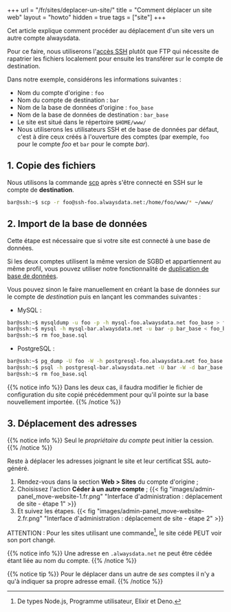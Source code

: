 +++
url = "/fr/sites/deplacer-un-site/"
title = "Comment déplacer un site web"
layout = "howto"
hidden = true
tags = ["site"]
+++

Cet article explique comment procéder au déplacement d'un site vers un autre compte alwaysdata.

Pour ce faire, nous utiliserons l'[accès SSH](remote-access/ssh) plutôt que FTP qui nécessite de rapatrier les fichiers localement pour ensuite les transférer sur le compte de destination.

Dans notre exemple, considérons les informations suivantes :

- Nom du compte d'origine : `foo`
- Nom du compte de destination : `bar`
- Nom de la base de données d'origine : `foo_base`
- Nom de la base de données de destination : `bar_base`
- Le site est situé dans le répertoire `$HOME/www/`
- Nous utiliserons les utilisateurs SSH et de base de données par défaut, c'est à dire ceux créés à l'ouverture des comptes (par exemple, `foo` pour le compte _foo_ et `bar` pour le compte _bar_).


## 1. Copie des fichiers

Nous utilisons la commande [scp](https://linux.die.net/man/1/scp) après s'être connecté en SSH sur le compte de **destination**.

```sh
bar@ssh:~$ scp -r foo@ssh-foo.alwaysdata.net:/home/foo/www/* ~/www/
```

## 2. Import de la base de données

Cette étape est nécessaire que si votre site est connecté à une base de données.

Si les deux comptes utilisent la même version de SGBD et appartiennent au même profil, vous pouvez utiliser notre fonctionnalité de [duplication de base de données](databases/duplicate-database).

Vous pouvez sinon le faire manuellement en créant la base de données sur le compte de _destination_ puis en lançant les commandes suivantes :

- MySQL :
```sh
bar@ssh:~$ mysqldump -u foo -p -h mysql-foo.alwaysdata.net foo_base > foo_base.sql
bar@ssh:~$ mysql -h mysql-bar.alwaysdata.net -u bar -p bar_base < foo_base.sql
bar@ssh:~$ rm foo_base.sql
```

- PostgreSQL :
```sh
bar@ssh:~$ pg_dump -U foo -W -h postgresql-foo.alwaysdata.net foo_base > foo_base.sql
bar@ssh:~$ psql -h postgresql-bar.alwaysdata.net -U bar -W -d bar_base < foo_base.sql
bar@ssh:~$ rm foo_base.sql
```

{{% notice info %}}
Dans les deux cas, il faudra modifier le fichier de configuration du site copié précédemment pour qu'il pointe sur la base nouvellement importée.
{{% /notice %}}
 
## 3. Déplacement des adresses

{{% notice info %}}
Seul le _propriétaire du compte_ peut initier la cession.
{{% /notice %}}

Reste à déplacer les adresses joignant le site et leur certificat SSL auto-généré.

1. Rendez-vous dans la section **Web > Sites** du compte d'origine ;
2. Choisissez l'action **Céder à un autre compte** ;
{{< fig "images/admin-panel_move-website-1.fr.png" "Interface d'administration : déplacement de site - étape 1" >}}
3. Et suivez les étapes.
{{< fig "images/admin-panel_move-website-2.fr.png" "Interface d'administration : déplacement de site - étape 2" >}}

ATTENTION : Pour les sites utilisant une commande[^1], le site cédé PEUT voir son port changé.

{{% notice info %}}
Une adresse en `.alwaysdata.net` ne peut être cédée étant liée au nom du compte.
{{% /notice %}}

{{% notice tip %}}
Pour le déplacer dans un autre de _ses_ comptes il n'y a qu'à indiquer sa propre adresse email.
{{% /notice %}}

[^1]: De types Node.js, Programme utilisateur, Elixir et Deno.
